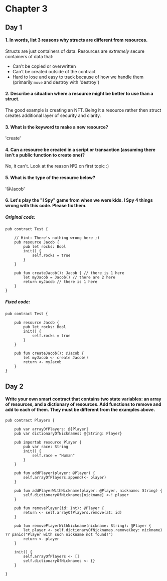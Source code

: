 # Chapter 3
## Day 1

#### 1. In words, list 3 reasons why structs are different from resources.

Structs are just containers of data.
Resources are *extremely* secure containers of data that:
- Can't be copied or overwritten
- Can't be created outside of the contract
- Hard to lose and easy to track because of how we handle them (primarily `move` and destroy with 'destroy')

#### 2. Describe a situation where a resource might be better to use than a struct.

The good example is creating an NFT. Being it a resource rather then struct creates additional layer of security and clarity.

#### 3. What is the keyword to make a new resource?

'create'

#### 4. Can a resource be created in a script or transaction (assuming there isn't a public function to create one)?

No, it can't. Look at the reason №2 on first topic :)

#### 5. What is the type of the resource below?

'@Jacob'

#### 6. Let's play the "I Spy" game from when we were kids. I Spy 4 things wrong with this code. Please fix them.

##### Original code:

```cadence
pub contract Test {

    // Hint: There's nothing wrong here ;)
    pub resource Jacob {
        pub let rocks: Bool
        init() {
            self.rocks = true
        }
    }

    pub fun createJacob(): Jacob { // there is 1 here
        let myJacob = Jacob() // there are 2 here
        return myJacob // there is 1 here
    }
}
```

##### Fixed code:

```cadence
pub contract Test {

    pub resource Jacob {
        pub let rocks: Bool
        init() {
            self.rocks = true
        }
    }

    pub fun createJacob(): @Jacob { 
        let myJacob <- create Jacob() 
        return <- myJacob 
    }
}
```

## Day 2

#### Write your own smart contract that contains two state variables: an array of resources, and a dictionary of resources. Add functions to remove and add to each of them. They must be different from the examples above.

```cadence
pub contract Players {

    pub var arrayOfPlayers: @[Player]
    pub var dictionaryOfNicknames: @{String: Player}

    pub importab resource Player {
        pub var race: String
        init() {
            self.race = "Human"
        }
    }

    pub fun addPlayer(player: @Player) {
        self.arrayOfPlayers.append(<- player)
    }

    pub fun addPlayerWithNickname(player: @Player, nickname: String) {
        self.dictionaryOfNicknames[nickname] <-! player
    }

    pub fun removePlayer(id: Int): @Player {
        return <- self.arrayOfPlayers.remove(at: id)
    }

    pub fun removePlayerWithNickname(nickname: String): @Player {
        let player <- self.dictionaryOfNicknames.remove(key: nickname) ?? panic("Player with such nickname not found!")
        return <- player
    }

    init() {
        self.arrayOfPlayers <- []
        self.dictionaryOfNicknames <- {}
    }

}
```